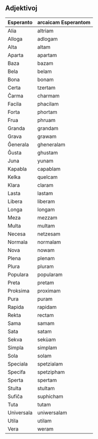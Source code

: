 ## Adjektivoj

| Esperanto  | arcaicam Esperantom |
|------------|---------------------|
| Alia       | altriam             |
| Alloga     | adlogam             |
| Alta       | altam               |
| Aparta     | apartam             |
| Baza       | bazam               |
| Bela       | belam               |
| Bona       | bonam               |
| Certa      | tzertam             |
| Ĉarma      | charmam             |
| Facila     | phacilam            |
| Forta      | phortam             |
| Frua       | phruam              |
| Granda     | grandam             |
| Grava      | grawam              |
| Ĝenerala   | gheneralam          |
| Ĝusta      | ghustam             |
| Juna       | yunam               |
| Kapabla    | capablam            |
| Kelka      | quelcam             |
| Klara      | claram              |
| Lasta      | lastam              |
| Libera     | liberam             |
| Longa      | longam              |
| Meza       | mezzam              |
| Multa      | multam              |
| Necesa     | netzesam            |
| Normala    | normalam            |
| Nova       | nowam               |
| Plena      | plenam              |
| Plura      | pluram              |
| Populara   | popularam           |
| Preta      | pretam              |
| Proksima   | proximam            |
| Pura       | puram               |
| Rapida     | rapidam             |
| Rekta      | rectam              |
| Sama       | samam               |
| Sata       | satam               |
| Sekva      | sekùam              |
| Simpla     | simplam             |
| Sola       | solam               |
| Speciala   | spetzialam          |
| Specifa    | spetzipham          |
| Sperta     | spertam             |
| Stulta     | stultam             |
| Sufiĉa     | suphicham           |
| Tuta       | tutam               |
| Universala | uniwersalam         |
| Utila      | utilam              |
| Vera       | weram               |

